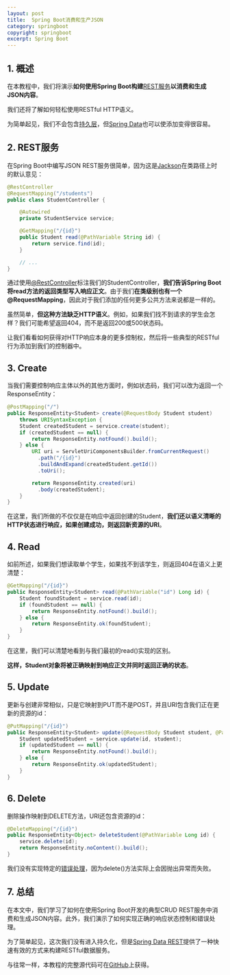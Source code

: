 ```yaml
---
layout: post
title:  Spring Boot消费和生产JSON
category: springboot
copyright: springboot
excerpt: Spring Boot
---
```


## 1. 概述

在本教程中，我们将演示**如何使用Spring Boot构建**[REST服务](https://www.baeldung.com/rest-with-spring-series)**以消费和生成JSON内容**。

我们还将了解如何轻松使用RESTful HTTP语义。

为简单起见，我们不会包含[持久层](https://www.baeldung.com/the-persistence-layer-with-spring-and-jpa)，但[Spring Data](https://www.baeldung.com/the-persistence-layer-with-spring-data-jpa)也可以使添加变得很容易。

## 2. REST服务

在Spring Boot中编写JSON REST服务很简单，因为这是[Jackson](https://www.baeldung.com/jackson)在类路径上时的默认意见：

```java
@RestController
@RequestMapping("/students")
public class StudentController {

    @Autowired
    private StudentService service;

    @GetMapping("/{id}")
    public Student read(@PathVariable String id) {
        return service.find(id);
    }

    // ...
}
```

通过使用[@RestController](https://www.baeldung.com/spring-controller-vs-restcontroller)标注我们的StudentController，**我们告诉Spring Boot将read方法的返回类型写入响应正文**。由于我们**在类级别也有一个@RequestMapping**，因此对于我们添加的任何更多公共方法来说都是一样的。

虽然简单，**但这种方法缺乏HTTP语义**。例如，如果我们找不到请求的学生会怎样？我们可能希望返回404，而不是返回200或500状态码。

让我们看看如何获得对HTTP响应本身的更多控制权，然后将一些典型的RESTful行为添加到我们的控制器中。

## 3. Create

当我们需要控制响应主体以外的其他方面时，例如状态码，我们可以改为返回一个ResponseEntity：

```java
@PostMapping("/")
public ResponseEntity<Student> create(@RequestBody Student student) 
    throws URISyntaxException {
    Student createdStudent = service.create(student);
    if (createdStudent == null) {
        return ResponseEntity.notFound().build();
    } else {
        URI uri = ServletUriComponentsBuilder.fromCurrentRequest()
          .path("/{id}")
          .buildAndExpand(createdStudent.getId())
          .toUri();

        return ResponseEntity.created(uri)
          .body(createdStudent);
    }
}
```

在这里，我们所做的不仅仅是在响应中返回创建的Student，**我们还以语义清晰的HTTP状态进行响应，如果创建成功，则返回新资源的URI**。

## 4. Read

如前所述，如果我们想读取单个学生，如果找不到该学生，则返回404在语义上更清楚：

```java
@GetMapping("/{id}")
public ResponseEntity<Student> read(@PathVariable("id") Long id) {
    Student foundStudent = service.read(id);
    if (foundStudent == null) {
        return ResponseEntity.notFound().build();
    } else {
        return ResponseEntity.ok(foundStudent);
    }
}
```

在这里，我们可以清楚地看到与我们最初的read()实现的区别。

**这样，Student对象将被正确映射到响应正文并同时返回正确的状态**。

## 5. Update

更新与创建非常相似，只是它映射到PUT而不是POST，并且URI包含我们正在更新的资源的id：

```java
@PutMapping("/{id}")
public ResponseEntity<Student> update(@RequestBody Student student, @PathVariable Long id) {
    Student updatedStudent = service.update(id, student);
    if (updatedStudent == null) {
        return ResponseEntity.notFound().build();
    } else {
        return ResponseEntity.ok(updatedStudent);
    }
}
```

## 6. Delete

删除操作映射到DELETE方法，URI还包含资源的id：

```java
@DeleteMapping("/{id}")
public ResponseEntity<Object> deleteStudent(@PathVariable Long id) {
    service.delete(id);
    return ResponseEntity.noContent().build();
}
```

我们没有实现特定的[错误处理](https://www.baeldung.com/exception-handling-for-rest-with-spring)，因为delete()方法实际上会因抛出异常而失败。

## 7. 总结

在本文中，我们学习了如何在使用Spring Boot开发的典型CRUD REST服务中消费和生成JSON内容。此外，我们演示了如何实现正确的响应状态控制和错误处理。

为了简单起见，这次我们没有进入持久化，但是[Spring Data REST](https://www.baeldung.com/spring-data-rest-intro)提供了一种快速有效的方式来构建RESTful数据服务。

与往常一样，本教程的完整源代码可在[GitHub](https://github.com/tuyucheng7/taketoday-tutorial4j/tree/master/spring-boot-modules/spring-boot-mvc-2)上获得。